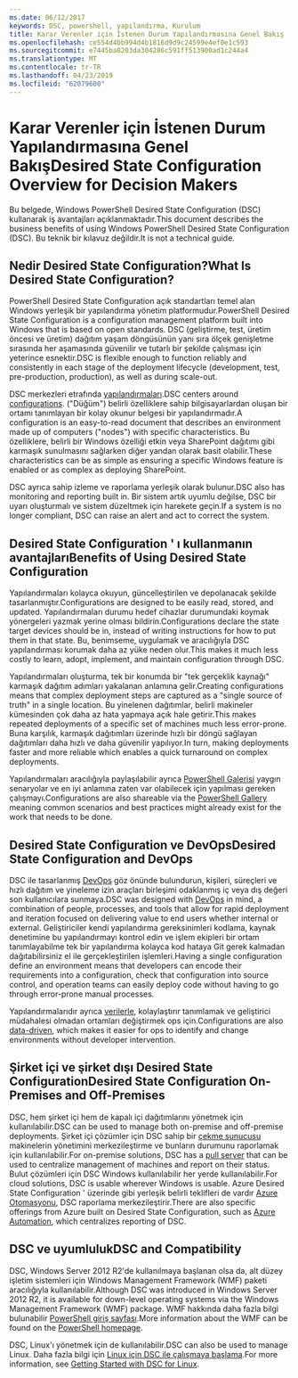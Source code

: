 ```yaml
---
ms.date: 06/12/2017
keywords: DSC, powershell, yapılandırma, Kurulum
title: Karar Verenler için İstenen Durum Yapılandırmasına Genel Bakış
ms.openlocfilehash: ce554d4bb994d4b1816d9d9c24599e4ef0e1c593
ms.sourcegitcommit: e7445ba8203da304286c591ff513900ad1c244a4
ms.translationtype: MT
ms.contentlocale: tr-TR
ms.lasthandoff: 04/23/2019
ms.locfileid: "62079600"
---
```

# <a name="desired-state-configuration-overview-for-decision-makers"></a><span data-ttu-id="2ad27-103">Karar Verenler için İstenen Durum Yapılandırmasına Genel Bakış</span><span class="sxs-lookup"><span data-stu-id="2ad27-103">Desired State Configuration Overview for Decision Makers</span></span>

<span data-ttu-id="2ad27-104">Bu belgede, Windows PowerShell Desired State Configuration (DSC) kullanarak iş avantajları açıklanmaktadır.</span><span class="sxs-lookup"><span data-stu-id="2ad27-104">This document describes the business benefits of using Windows PowerShell Desired State Configuration (DSC).</span></span> <span data-ttu-id="2ad27-105">Bu teknik bir kılavuz değildir.</span><span class="sxs-lookup"><span data-stu-id="2ad27-105">It is not a technical guide.</span></span>

## <a name="what-is-desired-state-configuration"></a><span data-ttu-id="2ad27-106">Nedir Desired State Configuration?</span><span class="sxs-lookup"><span data-stu-id="2ad27-106">What Is Desired State Configuration?</span></span>

<span data-ttu-id="2ad27-107">PowerShell Desired State Configuration açık standartları temel alan Windows yerleşik bir yapılandırma yönetim platformudur.</span><span class="sxs-lookup"><span data-stu-id="2ad27-107">PowerShell Desired State Configuration is a configuration management platform built into Windows that is based on open standards.</span></span> <span data-ttu-id="2ad27-108">DSC (geliştirme, test, üretim öncesi ve üretim) dağıtım yaşam döngüsünün yanı sıra ölçek genişletme sırasında her aşamasında güvenilir ve tutarlı bir şekilde çalışması için yeterince esnektir.</span><span class="sxs-lookup"><span data-stu-id="2ad27-108">DSC is flexible enough to function reliably and consistently in each stage of the deployment lifecycle (development, test, pre-production, production), as well as during scale-out.</span></span>

<span data-ttu-id="2ad27-109">DSC merkezleri etrafında [yapılandırmaları](../configurations/configurations.md).</span><span class="sxs-lookup"><span data-stu-id="2ad27-109">DSC centers around [configurations](../configurations/configurations.md).</span></span>
<span data-ttu-id="2ad27-110">("Düğüm") belirli özelliklere sahip bilgisayarlardan oluşan bir ortamı tanımlayan bir kolay okunur belgesi bir yapılandırmadır.</span><span class="sxs-lookup"><span data-stu-id="2ad27-110">A configuration is an easy-to-read document that describes an environment made up of computers ("nodes") with specific characteristics.</span></span>
<span data-ttu-id="2ad27-111">Bu özelliklere, belirli bir Windows özelliği etkin veya SharePoint dağıtımı gibi karmaşık sunulmasını sağlarken diğer yandan olarak basit olabilir.</span><span class="sxs-lookup"><span data-stu-id="2ad27-111">These characteristics can be as simple as ensuring a specific Windows feature is enabled or as complex as deploying SharePoint.</span></span>

<span data-ttu-id="2ad27-112">DSC ayrıca sahip izleme ve raporlama yerleşik olarak bulunur.</span><span class="sxs-lookup"><span data-stu-id="2ad27-112">DSC also has monitoring and reporting built in.</span></span>
<span data-ttu-id="2ad27-113">Bir sistem artık uyumlu değilse, DSC bir uyarı oluşturmalı ve sistem düzeltmek için harekete geçin.</span><span class="sxs-lookup"><span data-stu-id="2ad27-113">If a system is no longer compliant, DSC can raise an alert and act to correct the system.</span></span>

## <a name="benefits-of-using-desired-state-configuration"></a><span data-ttu-id="2ad27-114">Desired State Configuration ' ı kullanmanın avantajları</span><span class="sxs-lookup"><span data-stu-id="2ad27-114">Benefits of Using Desired State Configuration</span></span>

<span data-ttu-id="2ad27-115">Yapılandırmaları kolayca okuyun, güncelleştirilen ve depolanacak şekilde tasarlanmıştır.</span><span class="sxs-lookup"><span data-stu-id="2ad27-115">Configurations are designed to be easily read, stored, and updated.</span></span>
<span data-ttu-id="2ad27-116">Yapılandırmaları durumu hedef cihazlar durumundaki koymak yönergeleri yazmak yerine olması bildirin.</span><span class="sxs-lookup"><span data-stu-id="2ad27-116">Configurations declare the state target devices should be in, instead of writing instructions for how to put them in that state.</span></span>
<span data-ttu-id="2ad27-117">Bu, benimseme, uygulamak ve aracılığıyla DSC yapılandırması korumak daha az yüke neden olur.</span><span class="sxs-lookup"><span data-stu-id="2ad27-117">This makes it much less costly to learn, adopt, implement, and maintain configuration through DSC.</span></span>

<span data-ttu-id="2ad27-118">Yapılandırmaları oluşturma, tek bir konumda bir "tek gerçeklik kaynağı" karmaşık dağıtım adımları yakalanan anlamına gelir.</span><span class="sxs-lookup"><span data-stu-id="2ad27-118">Creating configurations means that complex deployment steps are captured as a "single source of truth" in a single location.</span></span>
<span data-ttu-id="2ad27-119">Bu yinelenen dağıtımlar, belirli makineler kümesinden çok daha az hata yapmaya açık hale getirir.</span><span class="sxs-lookup"><span data-stu-id="2ad27-119">This makes repeated deployments of a specific set of machines much less error-prone.</span></span>
<span data-ttu-id="2ad27-120">Buna karşılık, karmaşık dağıtımları üzerinde hızlı bir döngü sağlayan dağıtımları daha hızlı ve daha güvenilir yapılıyor.</span><span class="sxs-lookup"><span data-stu-id="2ad27-120">In turn, making deployments faster and more reliable which enables a quick turnaround on complex deployments.</span></span>

<span data-ttu-id="2ad27-121">Yapılandırmaları aracılığıyla paylaşılabilir ayrıca [PowerShell Galerisi](https://powershellgallery.com) yaygın senaryolar ve en iyi anlamına zaten var olabilecek için yapılması gereken çalışmayı.</span><span class="sxs-lookup"><span data-stu-id="2ad27-121">Configurations are also shareable via the [PowerShell Gallery](https://powershellgallery.com) meaning common scenarios and best practices might already exist for the work that needs to be done.</span></span>


## <a name="desired-state-configuration-and-devops"></a><span data-ttu-id="2ad27-122">Desired State Configuration ve DevOps</span><span class="sxs-lookup"><span data-stu-id="2ad27-122">Desired State Configuration and DevOps</span></span>

<span data-ttu-id="2ad27-123">DSC ile tasarlanmış [DevOps](http://blogs.technet.com/b/ashleymcglone/archive/2015/11/20/devops-for-n00bs-ie-windows-people.aspx) göz önünde bulundurun, kişileri, süreçleri ve hızlı dağıtım ve yineleme izin araçları birleşimi odaklanmış iç veya dış değeri son kullanıcılara sunmaya.</span><span class="sxs-lookup"><span data-stu-id="2ad27-123">DSC was designed with [DevOps](http://blogs.technet.com/b/ashleymcglone/archive/2015/11/20/devops-for-n00bs-ie-windows-people.aspx) in mind, a combination of people, processes, and tools that allow for rapid deployment and iteration focused on delivering value to end users whether internal or external.</span></span>
<span data-ttu-id="2ad27-124">Geliştiriciler kendi yapılandırma gereksinimleri kodlama, kaynak denetimine bu yapılandırmayı kontrol edin ve işlem ekipleri bir ortam tanımlayabilme tek bir yapılandırma kolayca kod hataya Git gerek kalmadan dağıtabilirsiniz el ile gerçekleştirilen işlemleri.</span><span class="sxs-lookup"><span data-stu-id="2ad27-124">Having a single configuration define an environment means that developers can encode their requirements into a configuration, check that configuration into source control, and operation teams can easily deploy code without having to go through error-prone manual processes.</span></span>

<span data-ttu-id="2ad27-125">Yapılandırmalarıdır ayrıca [verilerle](../configurations/configData.md), kolaylaştırır tanımlamak ve geliştirici müdahalesi olmadan ortamları değiştirmek ops için.</span><span class="sxs-lookup"><span data-stu-id="2ad27-125">Configurations are also [data-driven](../configurations/configData.md), which makes it easier for ops to identify and change environments without developer intervention.</span></span>

## <a name="desired-state-configuration-on-premises-and-off-premises"></a><span data-ttu-id="2ad27-126">Şirket içi ve şirket dışı Desired State Configuration</span><span class="sxs-lookup"><span data-stu-id="2ad27-126">Desired State Configuration On-Premises and Off-Premises</span></span>
<span data-ttu-id="2ad27-127">DSC, hem şirket içi hem de kapalı içi dağıtımlarını yönetmek için kullanılabilir.</span><span class="sxs-lookup"><span data-stu-id="2ad27-127">DSC can be used to manage both on-premise and off-premise deployments.</span></span>
<span data-ttu-id="2ad27-128">Şirket içi çözümler için DSC sahip bir [çekme sunucusu](../pull-server/pullServer.md) makinelerin yönetimini merkezileştirme ve bunların durumunu raporlamak için kullanılabilir.</span><span class="sxs-lookup"><span data-stu-id="2ad27-128">For on-premise solutions, DSC has a [pull server](../pull-server/pullServer.md) that can be used to centralize management of machines and report on their status.</span></span>
<span data-ttu-id="2ad27-129">Bulut çözümleri için DSC Windows kullanılabilir her yerde kullanılabilir.</span><span class="sxs-lookup"><span data-stu-id="2ad27-129">For cloud solutions, DSC is usable wherever Windows is usable.</span></span>
<span data-ttu-id="2ad27-130">Azure Desired State Configuration ' üzerinde gibi yerleşik belirli teklifleri de vardır [Azure Otomasyonu](https://azure.microsoft.com/en-us/documentation/services/automation/), DSC raporlama merkezileştirir.</span><span class="sxs-lookup"><span data-stu-id="2ad27-130">There are also specific offerings from Azure built on Desired State Configuration, such as [Azure Automation](https://azure.microsoft.com/en-us/documentation/services/automation/), which centralizes reporting of DSC.</span></span>

## <a name="dsc-and-compatibility"></a><span data-ttu-id="2ad27-131">DSC ve uyumluluk</span><span class="sxs-lookup"><span data-stu-id="2ad27-131">DSC and Compatibility</span></span>

<span data-ttu-id="2ad27-132">DSC, Windows Server 2012 R2'de kullanılmaya başlanan olsa da, alt düzey işletim sistemleri için Windows Management Framework (WMF) paketi aracılığıyla kullanılabilir.</span><span class="sxs-lookup"><span data-stu-id="2ad27-132">Although DSC was introduced in Windows Server 2012 R2, it is available for down-level operating systems via the Windows Management Framework (WMF) package.</span></span>
<span data-ttu-id="2ad27-133">WMF hakkında daha fazla bilgi bulunabilir [PowerShell giriş sayfası](/powershell/).</span><span class="sxs-lookup"><span data-stu-id="2ad27-133">More information about the WMF can be found on the [PowerShell homepage](/powershell/).</span></span>

<span data-ttu-id="2ad27-134">DSC, Linux'ı yönetmek için de kullanılabilir.</span><span class="sxs-lookup"><span data-stu-id="2ad27-134">DSC can also be used to manage Linux.</span></span> <span data-ttu-id="2ad27-135">Daha fazla bilgi için [Linux için DSC ile çalışmaya başlama](../getting-started/lnxGettingStarted.md).</span><span class="sxs-lookup"><span data-stu-id="2ad27-135">For more information, see [Getting Started with DSC for Linux](../getting-started/lnxGettingStarted.md).</span></span>
